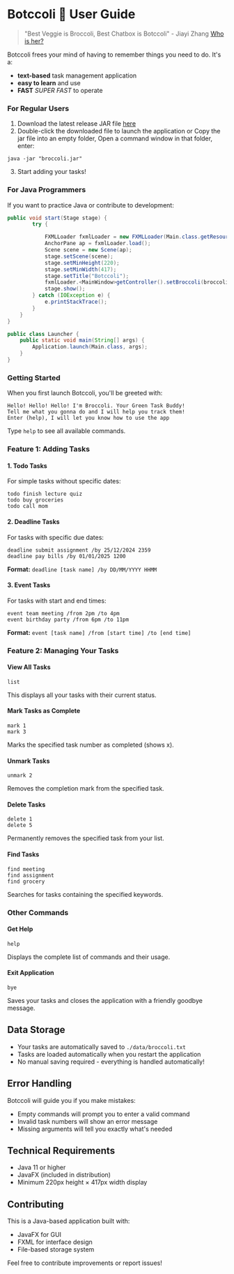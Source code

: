 # Botccoli 🥦 User Guide

> "Best Veggie is Broccoli, Best Chatbox is Botccoli" - Jiayi Zhang [Who is her?](https://broccoli0616.github.io/Zhang-Jiayi-page/)

Botccoli frees your mind of having to remember things you need to do. It's a:
- **text-based** task management application
- **easy to learn** and use
- **FAST** *SUPER FAST* to operate


### For Regular Users
1. Download the latest release JAR file [here](https://github.com/broccoli0616/ip/releases/tag/A-UserGuide)
2. Double-click the downloaded file to launch the application or Copy the jar file into an empty folder, Open a command window in that folder, enter:
```
java -jar "broccoli.jar"
```
3. Start adding your tasks!

### For Java Programmers
If you want to practice Java or contribute to development:

```java
public void start(Stage stage) {
        try {

            FXMLLoader fxmlLoader = new FXMLLoader(Main.class.getResource("/view/MainWindow.fxml"));
            AnchorPane ap = fxmlLoader.load();
            Scene scene = new Scene(ap);
            stage.setScene(scene);
            stage.setMinHeight(220);
            stage.setMinWidth(417);
            stage.setTitle("Botccoli");
            fxmlLoader.<MainWindow>getController().setBroccoli(broccoli);  // inject the Duke instance
            stage.show();
        } catch (IOException e) {
            e.printStackTrace();
        }
    }
}

public class Launcher {
    public static void main(String[] args) {
        Application.launch(Main.class, args);
    }
}
```

### Getting Started
When you first launch Botccoli, you'll be greeted with:
```
Hello! Hello! Hello! I'm Broccoli. Your Green Task Buddy!
Tell me what you gonna do and I will help you track them!
Enter (help), I will let you know how to use the app
```

Type `help` to see all available commands.

### Feature 1: Adding Tasks

#### 1. Todo Tasks
For simple tasks without specific dates:
```
todo finish lecture quiz
todo buy groceries
todo call mom
```

#### 2. Deadline Tasks
For tasks with specific due dates:
```
deadline submit assignment /by 25/12/2024 2359
deadline pay bills /by 01/01/2025 1200
```
**Format:** `deadline [task name] /by DD/MM/YYYY HHMM`

#### 3. Event Tasks
For tasks with start and end times:
```
event team meeting /from 2pm /to 4pm
event birthday party /from 6pm /to 11pm
```
**Format:** `event [task name] /from [start time] /to [end time]`

### Feature 2: Managing Your Tasks

#### View All Tasks
```
list
```
This displays all your tasks with their current status.

#### Mark Tasks as Complete
```
mark 1
mark 3
```
Marks the specified task number as completed (shows x).

#### Unmark Tasks
```
unmark 2
```
Removes the completion mark from the specified task.

#### Delete Tasks
```
delete 1
delete 5
```
Permanently removes the specified task from your list.

#### Find Tasks
```
find meeting
find assignment
find grocery
```
Searches for tasks containing the specified keywords.

### Other Commands

#### Get Help
```
help
```
Displays the complete list of commands and their usage.

#### Exit Application
```
bye
```
Saves your tasks and closes the application with a friendly goodbye message.

## Data Storage

- Your tasks are automatically saved to `./data/broccoli.txt`
- Tasks are loaded automatically when you restart the application
- No manual saving required - everything is handled automatically!


## Error Handling

Botccoli will guide you if you make mistakes:
- Empty commands will prompt you to enter a valid command
- Invalid task numbers will show an error message
- Missing arguments will tell you exactly what's needed

## Technical Requirements

- Java 11 or higher
- JavaFX (included in distribution)
- Minimum 220px height × 417px width display

## Contributing

This is a Java-based application built with:
- JavaFX for GUI
- FXML for interface design
- File-based storage system

Feel free to contribute improvements or report issues!
